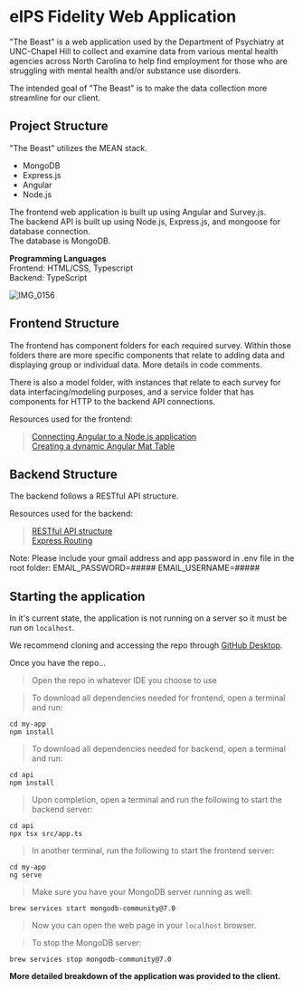 # eIPS Fidelity Web Application

"The Beast" is a web application used by the Department of Psychiatry at UNC-Chapel Hill to collect and examine data from various mental health agencies across North Carolina to help find employment for those who are struggling with mental health and/or substance use disorders.

The intended goal of "The Beast" is to make the data collection more streamline for our client.

## Project Structure

"The Beast" utilizes the MEAN stack.

- MongoDB
- Express.js
- Angular
- Node.js

The frontend web application is built up using Angular and Survey.js.  
The backend API is built up using Node.js, Express.js, and mongoose for database connection.  
The database is MongoDB.

**Programming Languages**  
Frontend: HTML/CSS, Typescript  
Backend: TypeScript

![IMG_0156](https://github.com/QianqianHong/COMP523-TeamC/assets/77793476/dc771ff6-b763-4511-b8c4-2ae760c6ceed)

## Frontend Structure

The frontend has component folders for each required survey. Within those folders there are more specific components that relate to adding data and displaying group or individual data. More details in code comments.

There is also a model folder, with instances that relate to each survey for data interfacing/modeling purposes, and a service folder that has components for HTTP to the backend API connections.

Resources used for the frontend:

> [Connecting Angular to a Node.js application](https://www.bezkoder.com/mean-stack-crud-example-angular-14/)  
> [Creating a dynamic Angular Mat Table](https://muhimasri.com/blogs/create-an-editable-dynamic-table-using-angular-material/)

## Backend Structure

The backend follows a RESTful API structure.

Resources used for the backend:

> [RESTful API structure](https://www.coreycleary.me/project-structure-for-an-express-rest-api-when-there-is-no-standard-way)  
> [Express Routing](https://expressjs.com/en/guide/routing.html#express-router)

Note: Please include your gmail address and app password in .env file in the root folder:
EMAIL_PASSWORD=#####
EMAIL_USERNAME=#####

## Starting the application

In it's current state, the application is not running on a server so it must be run on `localhost`.

We recommend cloning and accessing the repo through [GitHub Desktop](https://desktop.github.com/).

Once you have the repo...

> Open the repo in whatever IDE you choose to use

> To download all dependencies needed for frontend, open a terminal and run:

```shell
cd my-app
npm install
```

> To download all dependencies needed for backend, open a terminal and run:

```shell
cd api
npm install
```

> Upon completion, open a terminal and run the following to start the backend server:

```shell
cd api
npx tsx src/app.ts
```

> In another terminal, run the following to start the frontend server:

```shell
cd my-app
ng serve
```

> Make sure you have your MongoDB server running as well:

```shell
brew services start mongodb-community@7.0
```

> Now you can open the web page in your `localhost` browser.

> To stop the MongoDB server:

```shell
brew services stop mongodb-community@7.0
```

**More detailed breakdown of the application was provided to the client.**
